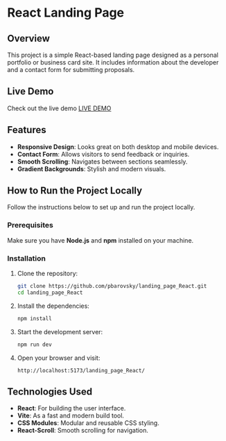 # React Landing Page

## Overview

This project is a simple React-based landing page designed as a personal portfolio or business card site. It includes information about the developer and a contact form for submitting proposals.

## Live Demo

Check out the live demo [LIVE DEMO](https://pbarovsky.github.io/landing_page_React/)

## Features

- **Responsive Design**: Looks great on both desktop and mobile devices.
- **Contact Form**: Allows visitors to send feedback or inquiries.
- **Smooth Scrolling**: Navigates between sections seamlessly.
- **Gradient Backgrounds**: Stylish and modern visuals.

## How to Run the Project Locally

Follow the instructions below to set up and run the project locally.

### Prerequisites

Make sure you have **Node.js** and **npm** installed on your machine.

### Installation

1. Clone the repository:

   ```bash
   git clone https://github.com/pbarovsky/landing_page_React.git
   cd landing_page_React
   ```

2. Install the dependencies:

   ```bash
   npm install
   ```

3. Start the development server:

   ```bash
   npm run dev
   ```

4. Open your browser and visit:
   ```
   http://localhost:5173/landing_page_React/
   ```

## Technologies Used

- **React**: For building the user interface.
- **Vite**: As a fast and modern build tool.
- **CSS Modules**: Modular and reusable CSS styling.
- **React-Scroll**: Smooth scrolling for navigation.

